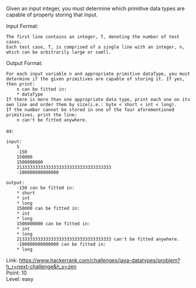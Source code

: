 Given an input integer, you must determine which primitive data types are capable of properly storing that input.

Input Format:

	The first line contains an integer, T, denoting the number of test cases.
	Each test case, T, is comprised of a single line with an integer, n, which can be arbitrarily large or samll.

Output Format:

	For each input variable n and appropriate primitive dataType, you must determine if the given primitives are capable of storing it. If yes, then print:
		n can be fitted in:
		* dataType
	If there is more than one appropriate data type, print each one on its own line and order them by size(i.e.: byte < short < int < long).
	If the number cannot be stored in one of the four aforementioned primitives, print the line:
		n can't be fitted anywhere.

ex:

	input:
		5
		-150
		150000
		1500000000
		213333333333333333333333333333333333
		-100000000000000

	output:
		-150 can be fitted in:
		* short
		* int
		* long
		150000 can be fitted in:
		* int
		* long
		1500000000 can be fitted in:
		* int
		* long
		213333333333333333333333333333333333 can't be fitted anywhere.
		-100000000000000 can be fitted in:
		* long

Link: https://www.hackerrank.com/challenges/java-datatypes/problem?h_r=next-challenge&h_v=zen<br />
Point: 10<br />
Level: easy